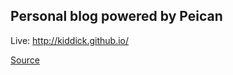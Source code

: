 Personal blog powered by Peican
-------

Live: http://kiddick.github.io/

[Source](https://github.com/kiddick/kiddick.github.io-src/)
